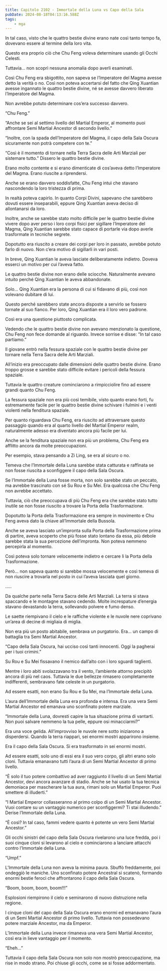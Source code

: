 ```yaml
---
title: Capitolo 2102 - Immortale della Luna vs Capo della Sala
pubDate: 2024-08-18T04:13:16.588Z
tags:
    - mga
---
```





In tal caso, visto che le quattro bestie divine erano nate così tanto tempo fa, dovevano essere al termine della loro vita.


Questo era proprio ciò che Chu Feng voleva determinare usando gli Occhi Celesti.


Tuttavia… non scoprì nessuna anomalia dopo averli esaminati.


Così Chu Feng era sbigottito, non sapeva se l’Imperatore del Magma avesse detto la verità o no. Così non poteva accertarsi del fatto che Qing Xuantian avesse ingannato le quattro bestie divine, né se avesse davvero liberato l’Imperatore del Magma.


Non avrebbe potuto determinare cos’era successo davvero.


“Chu Feng.”

“Anche se sei al settimo livello del Martial Emperor, al momento puoi affrontare Semi Martial Ancestor di secondo livello.”

“Inoltre, con la spada dell’Imperatore del Magma, il capo della Sala Oscura sicuramente non potrà competere con te.”

“Così è il momento di tornare nella Terra Sacra delle Arti Marziali per sistemare tutto.” Dissero le quattro bestie divine.

Erano molto contente e si erano dimenticate di cos’aveva detto l’Imperatore del Magma. Erano riuscite a riprendersi.


Anche se erano davvero soddisfatte, Chu Feng intuì che stavano nascondendo la loro tristezza di prima.


In realtà poteva capirlo. In quanto Corpi Divini, sapevano che sarebbero dovuti essere inseparabili, eppure Qing Xuantian aveva deciso di allontanarsi da loro.


Inoltre, anche se sarebbe stato molto difficile per le quattro bestie divine vivere dopo aver perso i loro corpi fisici per sigillare l’Imperatore del Magma, Qing Xuantian sarebbe stato capace di portarle via dopo averle trasformate in tecniche segrete.


Dopotutto era riuscito a creare dei corpi per loro in passato, avrebbe potuto farlo di nuovo. Non c’era motivo di sigillarli in vari posti.


In breve, Qing Xuantian le aveva lasciate deliberatamente indietro. Doveva esserci un motivo per cui l’aveva fatto.


Le quattro bestie divine non erano delle sciocche. Naturalmente avevano intuito perché Qing Xuantian le aveva abbandonate.


Solo… Qing Xuantian era la persona di cui si fidavano di più, così non volevano dubitare di lui.


Questo perché sarebbero state ancora disposte a servirlo se fossero tornate al suo fianco. Per loro, Qing Xuantian era il loro vero padrone.


Così era una questione piuttosto complicata.


Vedendo che le quattro bestie divine non avevano menzionato la questione, Chu Feng non fece domande al riguardo. Invece sorrise e disse: “In tal caso partiamo.”


Il giovane entrò nella fessura spaziale con le quattro bestie divine per tornare nella Terra Sacra delle Arti Marziali.


All’inizio era preoccupato dalle dimensioni delle quattro bestie divine. Erano troppo grosse e sarebbe stato difficile evitare i pericoli della fessura spaziale.


Tuttavia le quattro creature cominciarono a rimpicciolire fino ad essere grandi quanto Chu Feng.


La fessura spaziale non era più così temibile, visto quanto erano forti, fu estremamente facile per le quattro bestie divine schivare i fulmini e i venti violenti nella fenditura spaziale.


Per quanto riguardava Chu Feng, era riuscito ad attraversare questo passaggio quando era al quarto livello del Martial Emperor realm, naturalmente adesso era diventato ancora più facile per lui.


Anche se la fenditura spaziale non era più un problema, Chu Feng era afflitto ancora da molte preoccupazioni.


Per esempio, stava pensando a Zi Ling, se era al sicuro o no.


Temeva che l’Immortale della Luna sarebbe stata catturata e raffinata se non fosse riuscita a sconfiggere il capo della Sala Oscura.


Se l’Immortale della Luna fosse morta, non solo sarebbe stato un peccato, ma avrebbe trascinato con sé Su Rou e Su Mei. Era qualcosa che Chu Feng non avrebbe accettato.


Tuttavia, ciò che preoccupava di più Chu Feng era che sarebbe stato tutto inutile se non fosse riuscito a trovare la Porta della Trasformazione.


Dopotutto la Porta della Trasformazione era sempre in movimento e Chu Feng aveva dato la chiave all’Immortale della Bussola.


Anche se aveva lasciato un’impronta sulla Porta della Trasformazione prima di partire, aveva scoperto che più fosse stato lontano da essa, più debole sarebbe stata la sua percezione dell’impronta. Non poteva nemmeno percepirla al momento.

Così poteva solo tornare velocemente indietro e cercare lì la Porta della Trasformazione.


Però… non sapeva quanto si sarebbe mossa velocemente e così temeva di non riuscire a trovarla nel posto in cui l’aveva lasciata quel giorno.


…..


Da qualche parte nella Terra Sacra delle Arti Marziali. La terra si stava spaccando e le montagne stavano cedendo. Molte increspature d’energia stavano devastando la terra, sollevando polvere e fumo denso.


Le saette riempivano il cielo e le raffiche violente e le nuvole nere coprivano un’area di decine di migliaia di miglia.


Non era più un posto abitabile, sembrava un purgatorio. Era… un campo di battaglia tra Semi Martial Ancestor.


“Capo della Sala Oscura, hai ucciso così tanti innocenti. Oggi la pagherai per i tuoi crimini.”

Su Rou e Su Mei fissavano il nemico dall’alto con i loro sguardi taglienti.


Mentre i loro abiti svolazzavano tra il vento, l’ambiente attorno precipitò ancora di più nel caos. Tuttavia le due bellezze rimasero completamente indifferenti, sembravano fate celeste in un purgatorio.


Ad essere esatti, non erano Su Rou e Su Mei, ma l’Immortale della Luna.


L’aura dell’Immortale della Luna era profonda e intensa. Era una vera Semi Martial Ancestor ed emanava uno sconfinato potere marziale.

“Immortale della Luna, dovresti capire la tua situazione prima di vantarti. Non puoi salvare nemmeno la tua pelle, eppure osi minacciarmi?”


Era una voce gelida. All’improvviso le nuvole nere sotto iniziarono a disperdersi. Quando la terra riapparì, sei enormi mostri apparirono insieme.


Era il capo della Sala Oscura. Si era trasformato in sei enormi mostri.


Ad essere esatti, solo uno di essi era il suo vero corpo, gli altri erano solo cloni. Tuttavia emanavano tutti l’aura di un Semi Martial Ancestor di primo livello.


“È solo il tuo potere combattivo ad aver raggiunto il livello di un Semi Martial Ancestor, devi ancora avanzare di stadio. Anche se hai usato la tua tecnica demoniaca per mascherare la tua aura, rimani solo un Martial Emperor. Puoi smettere di illuderti.”


“I Martial Emperor collasseranno al primo colpo di un Semi Martial Ancestor. Vuoi contare su un vantaggio numerico per sconfiggermi? Ti stai illudendo.” Derise l’Immortale della Luna.


“È così? In tal caso, fammi vedere quanto è potente un vero Semi Martial Ancestor.”


Gli occhi sinistri del capo della Sala Oscura rivelarono una luce fredda, poi i suoi cinque cloni si levarono al cielo e cominciarono a lanciare attacchi contro l’Immortale della Luna.


“Umpf.”


L’Immortale della Luna non aveva la minima paura. Sbuffò freddamente, poi ondeggiò le maniche. Uno sconfinato potere Ancestral si scatenò, formando enormi bestie feroci che affrontarono il capo della Sala Oscura.


“Boom, boom, boom, boom!!!”


Esplosioni riempirono il cielo e seminarono di nuovo distruzione nella regione.

I cinque cloni del capo della Sala Oscura erano enormi ed emanavano l’aura di un Semi Martial Ancestor di primo livello. Tuttavia non possedevano potere marziale Ancestor, ma da Emperor.


L’Immortale della Luna invece rimaneva una vera Semi Martial Ancestor, così era in lieve vantaggio per il momento.


“Eheh…”


Tuttavia il capo della Sala Oscura non solo non mostrò preoccupazione, ma rise in modo strano. Poi chiuse gli occhi, come se si fosse addormentato.

